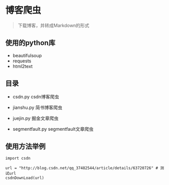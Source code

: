 # 博客爬虫

> 下载博客，并转成Markdown的形式

## 使用的python库

* beautifulsoup
* requests
* html2text

## 目录
* csdn.py csdn博客爬虫

* jianshu.py 简书博客爬虫

* juejin.py 掘金文章爬虫

* segmentfault.py segmentfault文章爬虫

## 使用方法举例

```
import csdn

url = "http://blog.csdn.net/qq_37482544/article/details/63720726" # 测试url
csdnDownLoad(url)
```